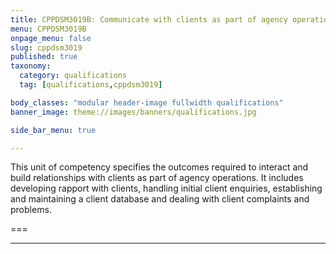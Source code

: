 ```yaml
---
title: CPPDSM3019B: Communicate with clients as part of agency operations
menu: CPPDSM3019B
onpage_menu: false
slug: cppdsm3019
published: true
taxonomy:
  category: qualifications
  tag: [qualifications,cppdsm3019]

body_classes: "modular header-image fullwidth qualifications"
banner_image: theme://images/banners/qualifications.jpg

side_bar_menu: true

---
```


This unit of competency specifies the outcomes required to interact and build relationships with clients as part of agency operations. It includes developing rapport with clients, handling initial client enquiries, establishing and maintaining a client database and dealing with client complaints and problems.

===


---
